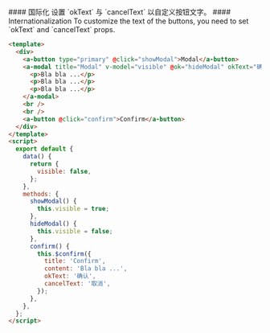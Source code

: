 <cn>
#### 国际化
设置 `okText` 与 `cancelText` 以自定义按钮文字。
</cn>

<us>
#### Internationalization
To customize the text of the buttons, you need to set `okText` and `cancelText` props.
</us>

```html
<template>
  <div>
    <a-button type="primary" @click="showModal">Modal</a-button>
    <a-modal title="Modal" v-model="visible" @ok="hideModal" okText="确认" cancelText="取消">
      <p>Bla bla ...</p>
      <p>Bla bla ...</p>
      <p>Bla bla ...</p>
    </a-modal>
    <br />
    <br />
    <a-button @click="confirm">Confirm</a-button>
  </div>
</template>
<script>
  export default {
    data() {
      return {
        visible: false,
      };
    },
    methods: {
      showModal() {
        this.visible = true;
      },
      hideModal() {
        this.visible = false;
      },
      confirm() {
        this.$confirm({
          title: 'Confirm',
          content: 'Bla bla ...',
          okText: '确认',
          cancelText: '取消',
        });
      },
    },
  };
</script>
```
